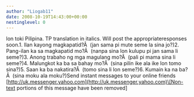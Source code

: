 ```yaml
---
author: "Liogab11"
date: 2008-10-19T14:43:00+00:00
nestinglevel: 0
---
```

lon toki Pilipina. TP translation in italics. Will post the appropriateresponses soon.1. Ilan kayong magkapatid?Â  (jan sama pi mute seme la sina jo?)2. Pang-ilan ka sa magkapatid mo?Â  (nanpa sina lon kulupu pi jan sama li seme?)3. Anong trabaho ng mga magulang mo?Â  (pali pi mama sina li seme?)4. Malungkot ka ba sa bahay mo?Â  (sina pilin ike ala ike lon tomo sina?)5. Saan ka ba nakatira?Â  (tomo sina li lon seme?)6. Kumain ka na ba?Â  (sina moku ala moku?)Send instant messages to your online friends [http://uk.messenger.yahoo.com](http://uk.messenger.yahoo.com)\[Non-text portions of this message have been removed\]